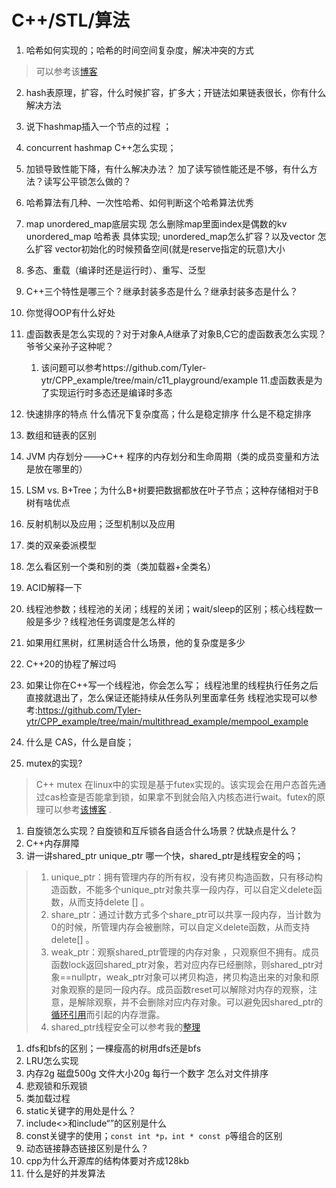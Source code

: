 <!--
 * @Author: tylerytr
 * @Date: 2023-07-31 11:44:24
 * @LastEditors: tylerytr
 * @LastEditTime: 2023-08-16 16:14:47
 * @FilePath: /Interview_experience/C++基架后端/语言部分答案.md
 * Email:601576661@qq.com
 * Copyright (c) 2023 by tyleryin, All Rights Reserved. 
-->
# C++/STL/算法
1. 哈希如何实现的；哈希的时间空间复杂度，解决冲突的方式
>  可以参考该[博客]()
2. hash表原理，扩容，什么时候扩容，扩多大；开链法如果链表很长，你有什么解决方法
3. 说下hashmap插入一个节点的过程 ；
4. concurrent hashmap C++怎么实现；
5. 加锁导致性能下降，有什么解决办法？ 加了读写锁性能还是不够，有什么方法？读写公平锁怎么做的？
6. 哈希算法有几种、一次性哈希、如何判断这个哈希算法优秀
7. map unordered_map底层实现
   怎么删除map里面index是偶数的kv
   unordered_map 哈希表 具体实现;
   unordered_map怎么扩容？以及vector 怎么扩容 vector初始化的时候预备空间(就是reserve指定的玩意)大小
8. 多态、重载（编译时还是运行时）、重写、泛型
9. C++三个特性是哪三个？继承封装多态是什么？继承封装多态是什么？
10. 你觉得OOP有什么好处
11. 虚函数表是怎么实现的？对于对象A,A继承了对象B,C它的虚函数表怎么实现？爷爷父亲孙子这种呢？
    1. 该问题可以参考https://github.com/Tyler-ytr/CPP_example/tree/main/c11_playground/example
11.虚函数表是为了实现运行时多态还是编译时多态 
1.  快速排序的特点 什么情况下复杂度高；什么是稳定排序 什么是不稳定排序
2.  数组和链表的区别
3.  JVM 内存划分--->C++ 程序的内存划分和生命周期（类的成员变量和方法是放在哪里的）
4.  LSM vs. B+Tree；为什么B+树要把数据都放在叶子节点；这种存储相对于B树有啥优点
5.  反射机制以及应用；泛型机制以及应用
6.  类的双亲委派模型
7.  怎么看区别一个类和别的类（类加载器+全类名）
8.  ACID解释一下
9.  线程池参数；线程池的关闭；线程的关闭；wait/sleep的区别；核心线程数一般是多少？线程池任务调度是怎么样的
10. 如果用红黑树，红黑树适合什么场景，他的复杂度是多少
11. C++20的协程了解过吗
12. 如果让你在C++写一个线程池，你会怎么写； 线程池里的线程执行任务之后直接就退出了，怎么保证还能持续从任务队列里面拿任务
    线程池实现可以参考:https://github.com/Tyler-ytr/CPP_example/tree/main/multithread_example/mempool_example
    
13. 什么是 CAS，什么是自旋；
14. mutex的实现?
> C++ mutex 在linux中的实现是基于futex实现的。该实现会在用户态首先通过cas检查是否能拿到锁，如果拿不到就会陷入内核态进行wait。futex的原理可以参考[该博客](https://www.openeuler.org/zh/blog/wangshuo/Linux_Futex_Principle_Analysis/Linux_Futex_Principle_Analysis.html) .
1.  自旋锁怎么实现？自旋锁和互斥锁各自适合什么场景？优缺点是什么？
2.  C++内存屏障
3.  讲一讲shared_ptr unique_ptr
    哪一个快，shared_ptr是线程安全的吗；
> 1. unique_ptr：拥有管理内存的所有权，没有拷贝构造函数，只有移动构造函数，不能多个unique_ptr对象共享一段内存，可以自定义delete函数，从而支持delete [] 。
> 2. share_ptr：通过计数方式多个share_ptr可以共享一段内存，当计数为0的时候，所管理内存会被删除，可以自定义delete函数，从而支持delete[] 。
> 3. weak_ptr：观察shared_ptr管理的内存对象 ，只观察但不拥有。成员函数lock返回shared_ptr对象，若对应内存已经删除，则shared_ptr对象==nullptr，weak_ptr对象可以拷贝构造，拷贝构造出来的对象和原对象观察的是同一段内存。成员函数reset可以解除对内存的观察，注意，是解除观察，并不会删除对应内存对象。可以避免因shared_ptr的[循环引用](https://blog.51cto.com/liangchaoxi/4050865)而引起的内存泄露。
> 4. shared_ptr线程安全可以参考我的[整理](https://github.com/Tyler-ytr/CPP_example/tree/main/multithread_example#shared_ptr-%E7%BA%BF%E7%A8%8B%E5%AE%89%E5%85%A8)    
1.  dfs和bfs的区别；一棵瘦高的树用dfs还是bfs
2.  LRU怎么实现
3.  内存2g 磁盘500g 文件大小20g 每行一个数字 怎么对文件排序
4.  悲观锁和乐观锁
5.  类加载过程
6.  static关键字的用处是什么？
7.  include<>和include“”的区别是什么
8.  const关键字的使用；`const int *p，int * const p`等组合的区别
9.  动态链接静态链接区别是什么？
10. cpp为什么开源库的结构体要对齐成128kb
11. 什么是好的并发算法
